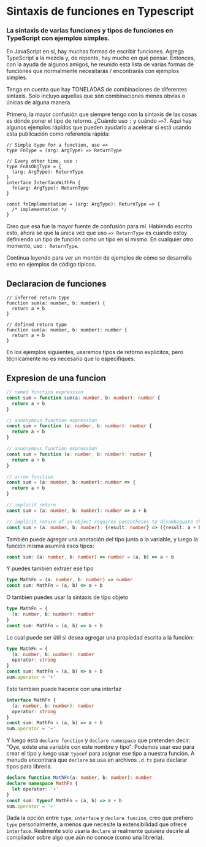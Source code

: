 # Sintaxis de funciones en Typescript

### La sintaxis de varias funciones y tipos de funciones en TypeScript con ejemplos simples.

En JavaScript en sí, hay muchas formas de escribir funciones. Agrega TypeScript a la mezcla y, de repente, hay mucho en qué pensar. Entonces, con la ayuda de algunos amigos, he reunido esta lista de varias formas de funciones que normalmente necesitarás / encontrarás con ejemplos simples.

Tenga en cuenta que hay TONELADAS de combinaciones de diferentes sintaxis. Solo incluyo aquellas que son combinaciones menos obvias o únicas de alguna manera.

Primero, la mayor confusión que siempre tengo con la sintaxis de las cosas es dónde poner el tipo de retorno. ¿Cuándo uso `:` y cuándo `=>`?. Aquí hay algunos ejemplos rápidos que pueden ayudarlo a acelerar si está usando esta publicación como referencia rápida:

```tsx
// Simple type for a function, use =>
type FnType = (arg: ArgType) => ReturnType

// Every other time, use :
type FnAsObjType = {
  (arg: ArgType): ReturnType
}
interface InterfaceWithFn {
  fn(arg: ArgType): ReturnType
}

const fnImplementation = (arg: ArgType): ReturnType => {
  /* implementation */
}
```

Creo que esa fue la mayor fuente de confusión para mí. Habiendo escrito esto, ahora sé que la única vez que uso `=> ​​ReturnType` es cuando estoy definiendo un tipo de función como un tipo en sí mismo. En cualquier otro momento, uso `: ReturnType`.

Continua leyendo para ver un montón de ejemplos de cómo se desarrolla esto en ejemplos de código típicos.

## Declaracion de funciones

```tsx
// inferred return type
function sum(a: number, b: number) {
  return a + b
}
```

```tsx
// defined return type
function sum(a: number, b: number): number {
  return a + b
}
```

En los ejemplos siguientes, usaremos tipos de retorno explícitos, pero técnicamente no es necesario que lo especifiques.

## Expresion de una funcion

```ts
// named function expression
const sum = function sum(a: number, b: number): number {
  return a + b
}
```

```ts
// annonymous function expression
const sum = function (a: number, b: number): number {
  return a + b
}
```

```ts
// annonymous function expression
const sum = function (a: number, b: number): number {
  return a + b
}
```

```ts
// arrow function
const sum = (a: number, b: number): number => {
  return a + b
}
```

```ts
// implicit return
const sum = (a: number, b: number): number => a + b
```

```ts
// implicit return of an object requires parentheses to disambiguate the curly braces
const sum = (a: number, b: number): {result: number} => ({result: a + b})
```
También puede agregar una anotación del tipo junto a la variable, y luego la función misma asumirá esos tipos:

```ts
const sum: (a: number, b: number) => number = (a, b) => a + b
```
Y puedes tambien extraer ese tipo

```ts
type MathFn = (a: number, b: number) => number
const sum: MathFn = (a, b) => a + b
```

O tambien puedes usar la sintaxis de tipo objeto

```ts
type MathFn = {
  (a: number, b: number): number
}
const sum: MathFn = (a, b) => a + b
```
Lo cual puede ser útil si desea agregar una propiedad escrita a la función:

```ts
type MathFn = {
  (a: number, b: number): number
  operator: string
}
const sum: MathFn = (a, b) => a + b
sum.operator = '+'
```
Esto tambien puede hacerce con una interfaz

```ts
interface MathFn {
  (a: number, b: number): number
  operator: string
}
const sum: MathFn = (a, b) => a + b
sum.operator = '+'
```
Y luego está `declare function` y `declare namespace` que pretenden decir: "Oye, existe una variable con este nombre y tipo". Podemos usar eso para crear el tipo y luego usar `typeof` para asignar ese tipo a nuestra función. A menudo encontrará que `declare` se usa en archivos `.d.ts` para declarar tipos para libreria.

```ts
declare function MathFn(a: number, b: number): number
declare namespace MathFn {
  let operator: '+'
}
const sum: typeof MathFn = (a, b) => a + b
sum.operator = '+'
```
Dada la opción entre `type`, `interface` y `declare funcion`, creo que prefiero `type` personalmente, a menos que necesite la extensibilidad que ofrece `interface`. Realmente solo usaría `declare` si realmente quisiera decirle al compilador sobre algo que aún no conoce (como una libreria).

